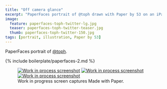 ```yaml
---
title: "Off camera glance"
excerpt: "PaperFaces portrait of @toph drawn with Paper by 53 on an iPad."
image: 
  feature: paperfaces-toph-twitter-lg.jpg
  teaser: paperfaces-toph-twitter-teaser.jpg
  thumb: paperfaces-toph-twitter-150.jpg
tags: [portrait, illustration, Paper by 53]
---
```


PaperFaces portrait of [@toph](http://twitter.com/toph).

{% include boilerplate/paperfaces-2.md %}

<figure class="third">
  <a href="{{ site.url }}/assets/images/paperfaces-toph-process-1-lg.jpg"><img src="{{ site.url }}/assets/images/paperfaces-toph-process-1-600.jpg" alt="Work in process screenshot"></a>
  <a href="{{ site.url }}/assets/images/paperfaces-toph-process-2-lg.jpg"><img src="{{ site.url }}/assets/images/paperfaces-toph-process-2-600.jpg" alt="Work in process screenshot"></a>
  <a href="{{ site.url }}/assets/images/paperfaces-toph-process-3-lg.jpg"><img src="{{ site.url }}/assets/images/paperfaces-toph-process-3-600.jpg" alt="Work in process screenshot"></a>
  <figcaption>Work in progress screen captures Made with Paper.</figcaption>
</figure>